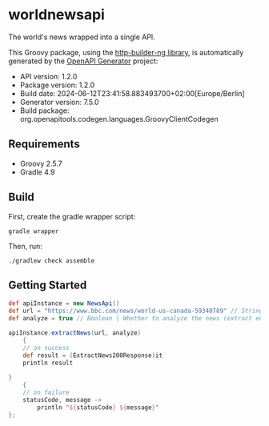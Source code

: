 # worldnewsapi

The world's news wrapped into a single API.

This Groovy package, using the [http-builder-ng library](https://http-builder-ng.github.io/http-builder-ng/), is automatically generated by the [OpenAPI Generator](https://openapi-generator.tech) project:

- API version: 1.2.0
- Package version: 1.2.0
- Build date: 2024-06-12T23:41:58.883493700+02:00[Europe/Berlin]
- Generator version: 7.5.0
- Build package: org.openapitools.codegen.languages.GroovyClientCodegen

## Requirements

* Groovy 2.5.7
* Gradle 4.9

## Build

First, create the gradle wrapper script:

```
gradle wrapper
```

Then, run:

```
./gradlew check assemble
```

## Getting Started


```groovy
def apiInstance = new NewsApi()
def url = "https://www.bbc.com/news/world-us-canada-59340789" // String | The url of the news.
def analyze = true // Boolean | Whether to analyze the news (extract entities etc.)

apiInstance.extractNews(url, analyze)
    {
    // on success
    def result = (ExtractNews200Response)it
    println result
    
}
    {
    // on failure
    statusCode, message ->
        println "${statusCode} ${message}"
};
```

